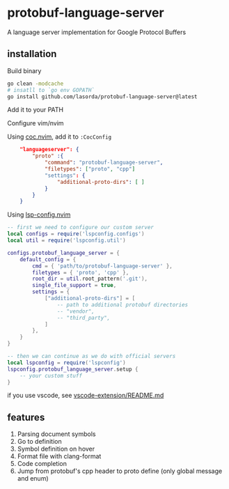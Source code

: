
# protobuf-language-server

A language server implementation for Google Protocol Buffers

## installation

Build binary

```sh
go clean -modcache
# insatll to `go env GOPATH`
go install github.com/lasorda/protobuf-language-server@latest
```

Add it to your PATH

Configure vim/nvim

Using [coc.nvim](https://github.com/neoclide/coc.nvim), add it to `:CocConfig`

```json
    "languageserver": {
        "proto" :{
            "command": "protobuf-language-server",
            "filetypes": ["proto", "cpp"]
            "settings": {
                "additional-proto-dirs": [ ]
            }
        }
    }
```

Using [lsp-config.nvim](https://github.com/neovim/nvim-lspconfig)

```lua
-- first we need to configure our custom server
local configs = require('lspconfig.configs')
local util = require('lspconfig.util')

configs.protobuf_language_server = {
    default_config = {
        cmd = { 'path/to/protobuf-language-server' },
        filetypes = { 'proto', 'cpp' },
        root_dir = util.root_pattern('.git'),
        single_file_support = true,
        settings = {
            ["additional-proto-dirs"] = [
                -- path to additional protobuf directories
                -- "vendor",
                -- "third_party",
            ]
        },
    }
}

-- then we can continue as we do with official servers
local lspconfig = require('lspconfig')
lspconfig.protobuf_language_server.setup {
    -- your custom stuff
}
```

if you use vscode, see [vscode-extension/README.md](./vscode-extension/README.md)

## features

1. Parsing document symbols
1. Go to definition
1. Symbol definition on hover
1. Format file with clang-format
1. Code completion
1. Jump from protobuf's cpp header to proto define (only global message and enum)
